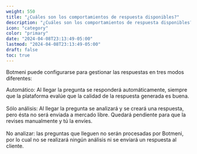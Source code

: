 ```yaml
---
weight: 550
title: "¿Cuáles son los comportamientos de respuesta disponibles?"
description: "¿Cuáles son los comportamientos de respuesta disponibles?"
icon: "category"
color: "primary"
date: "2024-04-08T23:13:49-05:00"
lastmod: "2024-04-08T23:13:49-05:00"
draft: false
toc: true
---
```

Botmeni puede configurarse para gestionar las respuestas en tres modos diferentes:

Automático: Al llegar la pregunta se responderá automáticamente, siempre que la plataforma evalúe que la calidad de la respuesta generada es buena. <br></br>
Sólo análisis: Al llegar la pregunta se analizará y se creará una respuesta, pero ésta no será enviada a mercado libre. Quedará pendiente para que la revises manualmente y tú la envíes. <br></br>
No analizar: las preguntas que lleguen no serán procesadas por Botmeni, por lo cual no se realizará ningún análisis ni se enviará un respuesta al cliente.	<br></br>

